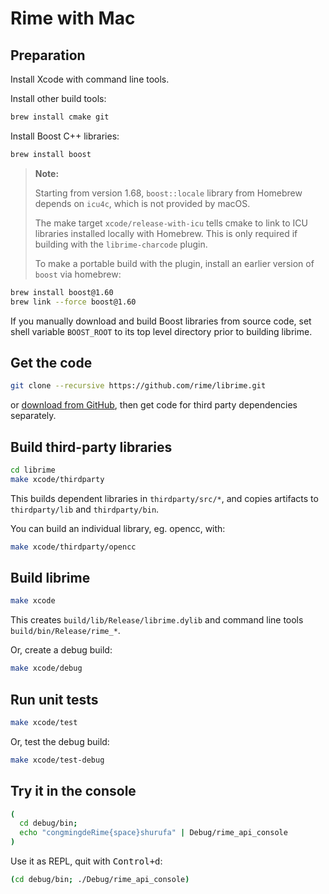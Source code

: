 # Rime with Mac

## Preparation

Install Xcode with command line tools.

Install other build tools:

``` sh
brew install cmake git
```

Install Boost C++ libraries:

``` sh
brew install boost
```

> **Note:**
>
> Starting from version 1.68, `boost::locale` library from Homebrew depends on
> `icu4c`, which is not provided by macOS.
>
> The make target `xcode/release-with-icu` tells cmake to link to ICU libraries
>  installed locally with Homebrew. This is only required if building with the
> `librime-charcode` plugin.
>
> To make a portable build with the plugin, install an earlier version of
> `boost` via homebrew:

``` sh
brew install boost@1.60
brew link --force boost@1.60
```

If you manually download and build Boost libraries from source code, set shell
variable `BOOST_ROOT` to its top level directory prior to building librime.

## Get the code

``` sh
git clone --recursive https://github.com/rime/librime.git
```
or [download from GitHub](https://github.com/rime/librime), then get code for
third party dependencies separately.

## Build third-party libraries

``` sh
cd librime
make xcode/thirdparty
```

This builds dependent libraries in `thirdparty/src/*`, and copies artifacts to
`thirdparty/lib` and `thirdparty/bin`.

You can build an individual library, eg. opencc, with:

``` sh
make xcode/thirdparty/opencc
```

## Build librime

``` sh
make xcode
```
This creates `build/lib/Release/librime.dylib` and command line tools
`build/bin/Release/rime_*`.

Or, create a debug build:

``` sh
make xcode/debug
```

## Run unit tests

``` sh
make xcode/test
```

Or, test the debug build:

``` sh
make xcode/test-debug
```

## Try it in the console

``` sh
(
  cd debug/bin;
  echo "congmingdeRime{space}shurufa" | Debug/rime_api_console
)
```

Use it as REPL, quit with <kbd>Control+d</kbd>:

``` sh
(cd debug/bin; ./Debug/rime_api_console)
```
